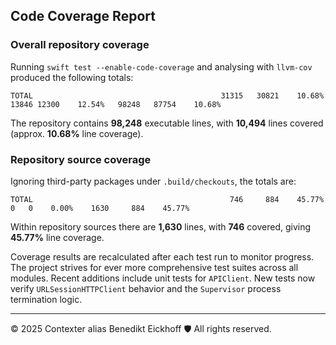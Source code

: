 ## Code Coverage Report

### Overall repository coverage

Running `swift test --enable-code-coverage` and analysing with `llvm-cov` produced the following totals:

```
TOTAL                                          31315   30821    10.68%   13846 12300    12.54%   98248   87754    10.68%
```

The repository contains **98,248** executable lines, with **10,494** lines covered (approx. **10.68%** line coverage).

### Repository source coverage

Ignoring third-party packages under `.build/checkouts`, the totals are:

```
TOTAL                                            746     884    45.77%     0   0    0.00%    1630     884    45.77%
```

Within repository sources there are **1,630** lines, with **746** covered, giving **45.77%** line coverage.

Coverage results are recalculated after each test run to monitor progress. The project strives for ever more comprehensive test suites across all modules. Recent additions include unit tests for ``APIClient``. New tests now verify ``URLSessionHTTPClient`` behavior and the ``Supervisor`` process termination logic.

---
© 2025 Contexter alias Benedikt Eickhoff 🛡️ All rights reserved.
